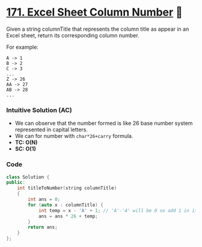 # [171. Excel Sheet Column Number](https://leetcode.com/problems/excel-sheet-column-number/) 🌟

Given a string columnTitle that represents the column title as appear in an Excel sheet, return its corresponding column number.

For example:

```
A -> 1
B -> 2
C -> 3
...
Z -> 26
AA -> 27
AB -> 28
...
```

### Intuitive Solution (AC)

-   We can observe that the number formed is like 26 base number system represented in capital letters.
-   We can for number with `char*26+carry` formula.
-   **TC: O(N)**
-   **SC: O(1)**

### Code

```cpp
class Solution {
public:
    int titleToNumber(string columnTitle)
    {
        int ans = 0;
        for (auto x : columnTitle) {
            int temp = x - 'A' + 1; // 'A'-'A' will be 0 so add 1 in it.
            ans = ans * 26 + temp;
        }
        return ans;
    }
};
```
